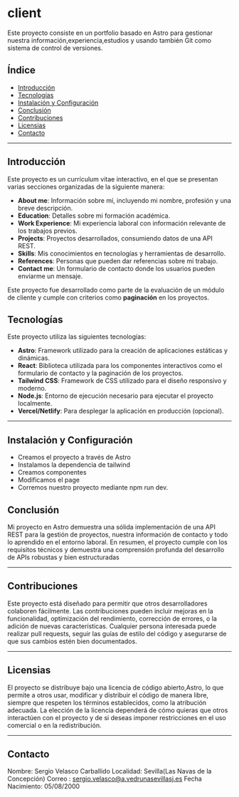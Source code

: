 # client

Este proyecto consiste en un portfolio basado en Astro para gestionar nuestra información,experiencia,estudios y usando también Git como sistema de control de versiones.

## Índice
- [Introducción](#Introducción)
- [Tecnologías](#Tecnologías)
- [Instalación y Configuración](#Instalación-y-Configuración)
- [Conclusión](#Conclusión)
- [Contribuciones](#Contribuciones)
- [Licensias](#Licensias)
- [Contacto](#Contacto)


---

## Introducción

Este proyecto es un currículum vitae interactivo, en el que se presentan varias secciones organizadas de la siguiente manera:

- **About me**: Información sobre mí, incluyendo mi nombre, profesión y una breve descripción.
- **Education**: Detalles sobre mi formación académica.
- **Work Experience**: Mi experiencia laboral con información relevante de los trabajos previos.
- **Projects**: Proyectos desarrollados, consumiendo datos de una API REST.
- **Skills**: Mis conocimientos en tecnologías y herramientas de desarrollo.
- **References**: Personas que pueden dar referencias sobre mi trabajo.
- **Contact me**: Un formulario de contacto donde los usuarios pueden enviarme un mensaje.

Este proyecto fue desarrollado como parte de la evaluación de un módulo de cliente y cumple con criterios como **paginación** en los proyectos.

## Tecnologías

Este proyecto utiliza las siguientes tecnologías:

- **Astro**: Framework utilizado para la creación de aplicaciones estáticas y dinámicas.
- **React**: Biblioteca utilizada para los componentes interactivos como el formulario de contacto y la paginación de los proyectos.
- **Tailwind CSS**: Framework de CSS utilizado para el diseño responsivo y moderno.
- **Node.js**: Entorno de ejecución necesario para ejecutar el proyecto localmente.
- **Vercel/Netlify**: Para desplegar la aplicación en producción (opcional).

---


## Instalación y Configuración
- Creamos el proyecto a través de Astro
- Instalamos la dependencia de tailwind
- Creamos componentes
- Modificamos el page
- Corremos nuestro proyecto mediante npm run dev.



## Conclusión
Mi proyecto en Astro demuestra una sólida implementación de una API REST para la gestión de proyectos, nuestra información de contacto y todo lo aprendido en el entorno laboral. En resumen, el proyecto cumple con los requisitos técnicos y demuestra una comprensión profunda del desarrollo de APIs robustas y bien estructuradas

---

## Contribuciones
Este proyecto está diseñado para permitir que otros desarrolladores colaboren fácilmente. Las contribuciones pueden incluir mejoras en la funcionalidad, optimización del rendimiento, corrección de errores, o la adición de nuevas características. Cualquier persona interesada puede realizar pull requests, seguir las guías de estilo del código y asegurarse de que sus cambios estén bien documentados.

---

## Licensias
El proyecto se distribuye bajo una licencia de código abierto,Astro, lo que permite a otros usar, modificar y distribuir el código de manera libre, siempre que respeten los términos establecidos, como la atribución adecuada. La elección de la licencia dependerá de cómo quieras que otros interactúen con el proyecto y de si deseas imponer restricciones en el uso comercial o en la redistribución.

---

## Contacto
Nombre: Sergio Velasco Carballido
Localidad: Sevilla(Las Navas de la Concepción)
Correo : sergio.velasco@a.vedrunasevillasj.es
Fecha Nacimiento: 05/08/2000


